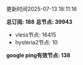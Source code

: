 更新时间2025-07-13 18:11:16

**总订阅: 188**
**总节点: 39943**
- vless节点: 16415
- hysteria2节点: 10

**google ping有效节点: 138**
